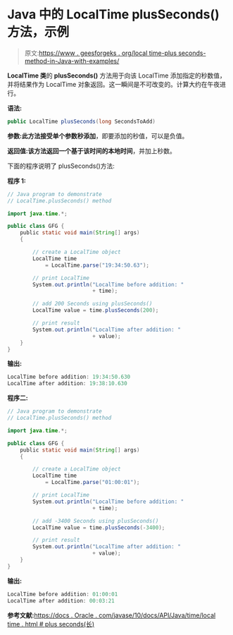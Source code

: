 # Java 中的 LocalTime plusSeconds()方法，示例

> 原文:[https://www . geesforgeks . org/local time-plus seconds-method-in-Java-with-examples/](https://www.geeksforgeeks.org/localtime-plusseconds-method-in-java-with-examples/)

**LocalTime 类**的 **plusSeconds()** 方法用于向该 LocalTime 添加指定的秒数值，并将结果作为 LocalTime 对象返回。这一瞬间是不可改变的。计算大约在午夜进行。

**语法:**

```java
public LocalTime plusSeconds(long SecondsToAdd)

```

**参数:**此方法接受单个参数**秒添加**，即要添加的秒值，可以是负值。

**返回值:**该方法返回一个基于该时间的**本地时间**，并加上秒数。

下面的程序说明了 plusSeconds()方法:

**程序 1:**

```java
// Java program to demonstrate
// LocalTime.plusSeconds() method

import java.time.*;

public class GFG {
    public static void main(String[] args)
    {

        // create a LocalTime object
        LocalTime time
            = LocalTime.parse("19:34:50.63");

        // print LocalTime
        System.out.println("LocalTime before addition: "
                           + time);

        // add 200 Seconds using plusSeconds()
        LocalTime value = time.plusSeconds(200);

        // print result
        System.out.println("LocalTime after addition: "
                           + value);
    }
}
```

**输出:**

```java
LocalTime before addition: 19:34:50.630
LocalTime after addition: 19:38:10.630

```

**程序二:**

```java
// Java program to demonstrate
// LocalTime.plusSeconds() method

import java.time.*;

public class GFG {
    public static void main(String[] args)
    {

        // create a LocalTime object
        LocalTime time
            = LocalTime.parse("01:00:01");

        // print LocalTime
        System.out.println("LocalTime before addition: "
                           + time);

        // add -3400 Seconds using plusSeconds()
        LocalTime value = time.plusSeconds(-3400);

        // print result
        System.out.println("LocalTime after addition: "
                           + value);
    }
}
```

**输出:**

```java
LocalTime before addition: 01:00:01
LocalTime after addition: 00:03:21

```

**参考文献:**[https://docs . Oracle . com/javase/10/docs/API/Java/time/local time . html # plus seconds(长)](https://docs.oracle.com/javase/10/docs/api/java/time/LocalTime.html#plusSeconds(long))